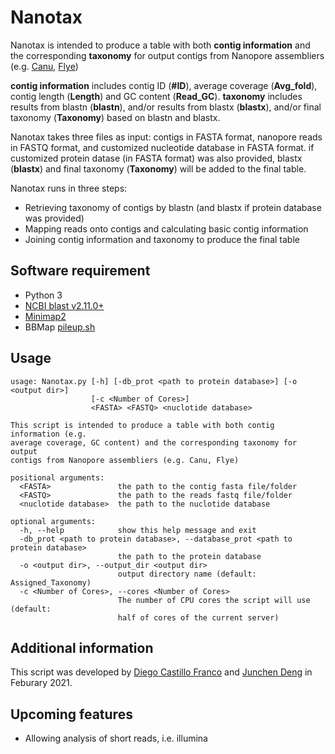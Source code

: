 # Nanotax
Nanotax is intended to produce a table with both **contig information** and the corresponding **taxonomy** for output contigs from Nanopore assembliers (e.g. [Canu](https://github.com/marbl/canu), [Flye](https://github.com/fenderglass/Flye)) 

**contig information** includes contig ID (**#ID**), average coverage (**Avg_fold**), contig length (**Length**) and GC content (**Read_GC**). **taxonomy** includes results from blastn (**blastn**), and/or results from blastx (**blastx**), and/or final taxonomy (**Taxonomy**) based on blastn and blastx. 

Nanotax takes three files as input: contigs in FASTA format, nanopore reads in FASTQ format, and customized nucleotide database in FASTA format. if customized protein datase (in FASTA format) was also provided, blastx (**blastx**) and final taxonomy (**Taxonomy**) will be added to the final table.

Nanotax runs in three steps: 
* Retrieving taxonomy of contigs by blastn (and blastx if protein database was provided)
* Mapping reads onto contigs and calculating basic contig information
* Joining contig information and taxonomy to produce the final table

## Software requirement
* Python 3
* [NCBI blast v2.11.0+](https://blast.ncbi.nlm.nih.gov/Blast.cgi?PAGE_TYPE=BlastDocs&DOC_TYPE=Download)
* [Minimap2](https://github.com/lh3/minimap2)
* BBMap [pileup.sh](https://github.com/BioInfoTools/BBMap/blob/master/sh/pileup.sh)

## Usage
```
usage: Nanotax.py [-h] [-db_prot <path to protein database>] [-o <output dir>]
                  [-c <Number of Cores>]
                  <FASTA> <FASTQ> <nuclotide database>

This script is intended to produce a table with both contig information (e.g.
average coverage, GC content) and the corresponding taxonomy for output
contigs from Nanopore assembliers (e.g. Canu, Flye)

positional arguments:
  <FASTA>               the path to the contig fasta file/folder
  <FASTQ>               the path to the reads fastq file/folder
  <nuclotide database>  the path to the nuclotide database

optional arguments:
  -h, --help            show this help message and exit
  -db_prot <path to protein database>, --database_prot <path to protein database>
                        the path to the protein database
  -o <output dir>, --output_dir <output dir>
                        output directory name (default: Assigned_Taxonomy)
  -c <Number of Cores>, --cores <Number of Cores>
                        The number of CPU cores the script will use (default:
                        half of cores of the current server)
```

## Additional information
This script was developed by [Diego Castillo Franco](https://github.com/diecasfranco) and [Junchen Deng](https://github.com/junchen-deng) in Feburary 2021. 

## Upcoming features
* Allowing analysis of short reads, i.e. illumina 
